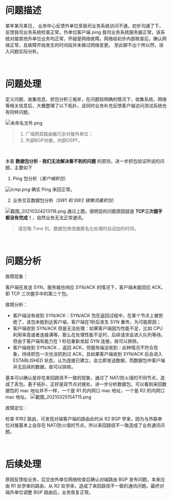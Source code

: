 # 问题描述
某年某月某日， 业务中心反馈外单位至我司业务系统访问不通，初步沟通了下，反馈我司业务系统检查正常，外单位客户端 ping 我司业务系统服务器正常，该系统对接其他外单位业务均正常，怀疑是网络故障。网络经初步内部核查后，确认网络正常，且故障开始发生的时间段并未做过网络变更。
至此聊不出个所以然，进入问题实际分析。

<br/>

# 问题处理
定义问题、收集信息、抓包分析三板斧，在问题较明确的情况下，收集系统、网络等相关信息后，大概整理了以下拓扑，且同时业务补充反馈客户端访问测试系统也有同样问题。

![未命名文件.png](https://cdn.nlark.com/yuque/0/2021/png/2777842/1616599015078-35fd885a-3538-4907-acfd-046c780011ca.png#align=left&display=inline&height=910&margin=%5Bobject%20Object%5D&name=%E6%9C%AA%E5%91%BD%E5%90%8D%E6%96%87%E4%BB%B6.png&originHeight=910&originWidth=516&size=50003&status=done&style=none&width=516)
> 1. 广域网双路由器冗余对接外单位；
> 1. 外部BGP对接，内部OSPF。

<br/>

本着 **数据包分析 - 我们无法解决看不到的问题**  的原则，进一步抓包验证所说的问题，主要如下

1. Ping 包分析（_客户端抓包_）

_![icmp.png](https://cdn.nlark.com/yuque/0/2021/png/2777842/1616591897997-b4f84634-7e5d-4c89-a639-5340a4801723.png#align=left&display=inline&height=219&margin=%5Bobject%20Object%5D&name=icmp.png&originHeight=219&originWidth=1576&size=43759&status=done&style=none&width=1576)_
确实 Ping 来回正常。


2. 业务交互数据包分析（_SW1 和 SW2 镜像流量抓包_）

![截图_20210324213118.png](https://cdn.nlark.com/yuque/0/2021/png/2777842/1616592764910-913a0a28-d7f3-4708-974c-450dfb560e0c.png#align=left&display=inline&height=221&margin=%5Bobject%20Object%5D&name=%E6%88%AA%E5%9B%BE_20210324213118.png&originHeight=221&originWidth=1550&size=45512&status=done&style=none&width=1550)
通过上图，很明显的问题原因就是 **TCP三次握手都没有完成！**，自然业务无法正常通讯。
> 请忽略 Time 列，数据包修改器匿名化处理时自动加的时间。

<br/>

# 问题分析
故障现象：

客户端在发送 SYN，服务器也响应 SYN/ACK 的情况下，客户端未能回应 ACK，即 TCP 三次握手中的第三个包。 

故障分析：

- 客户端没有收到 SYN/ACK：SYN/ACK 包在返回过程中，在某个节点上被拒绝了，该包未能到达客户端，客户端在1秒后发生 SYN 重传，为可能原因；
- 客户端收到 SYN/ACK 但是无法处理：如果客户端因为性能不足，比如 CPU 利用率高或者连接满等，那么在处理性能不足时，后续请求会进入队列等待。但由于客户端有能力在 1 秒后重新发起 SYN 连接，故可以排除。
- 客户端收到 SYN/ACK ，返回 ACK，但服务端没收到：此种情况不符合现象，持续抓包一次也没抓到过 ACK，且如果客户端收到 SYN/ACK 后会进入 ESTABLISHED 状态，认为连接已建立，会立即发送数据，而数据包中客户端并无后续的数据，故可以排除。

基本可以确认是存在来回路径不一致的现象，通过了 NAT/防火墙的不同节点，造成了丢包。基于拓扑，正好是双节点对接处，进一步分析数据包，可以看到来回数据包的 mac 地址并不一样，一个是 R1 的内网口 mac 地址，一个是 R2 的内网口 mac 地址。
![截图_20210325154715.png](https://cdn.nlark.com/yuque/0/2021/png/2777842/1616658439500-57d3f007-76de-4c92-949a-1ad5670bc6bc.png#align=left&display=inline&height=138&margin=%5Bobject%20Object%5D&name=%E6%88%AA%E5%9B%BE_20210325154715.png&originHeight=138&originWidth=1998&size=36819&status=done&style=none&width=1998)

故障定位：

检查 R1R2 路由，可发现对端客户端的路由此时从 R2 BGP 学来，因为与外联单位对接基本上会存在 NAT/防火墙的节点，所以来回路径不一致造成了业务通讯问题。

<br/>

# 后续处理
原因反馈给业务，后交由外单位网络检查后确认对端路由 BGP 发布问题，本来应由 R1 处学来的路由，从 R2 处学来，造成了来回路径不一致的通讯问题。最终对端外单位调整 BGP 路由后，业务恢复正常。

